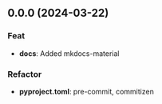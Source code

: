 ## 0.0.0 (2024-03-22)

### Feat

- **docs**: Added mkdocs-material

### Refactor

- **pyproject.toml**: pre-commit, commitizen

